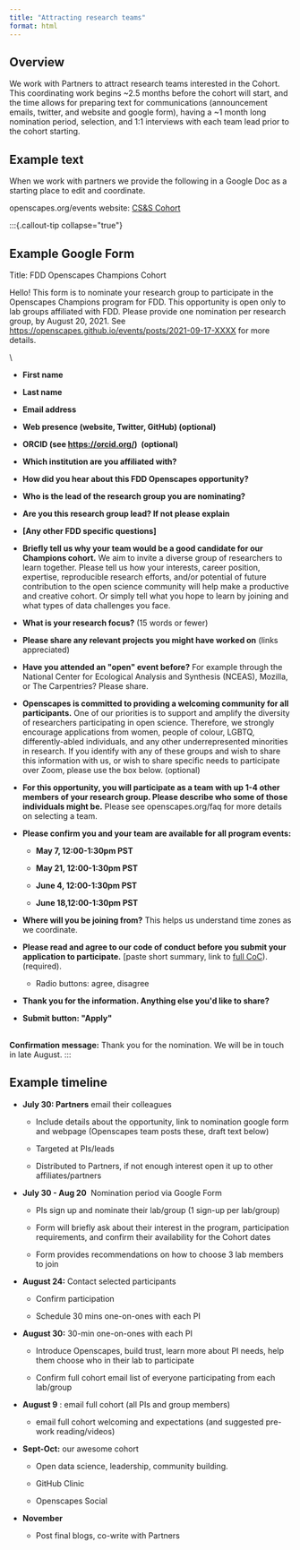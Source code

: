 ```yaml
---
title: "Attracting research teams"
format: html
---
```


## Overview

We work with Partners to attract research teams interested in the Cohort. This coordinating work begins \~2.5 months before the cohort will start, and the time allows for preparing text for communications (announcement emails, twitter, and website and google form), having a \~1 month long nomination period, selection, and 1:1 interviews with each team lead prior to the cohort starting.

## Example text

When we work with partners we provide the following in a Google Doc as a starting place to edit and coordinate.

openscapes.org/events website: [CS&S Cohort](https://openscapes.github.io/events/posts/2021-05-07-css-champions/)

:::{.callout-tip collapse="true"}
## Example Google Form

Title: FDD Openscapes Champions Cohort

Hello! This form is to nominate your research group to participate in the Openscapes Champions program for FDD. This opportunity is open only to lab groups affiliated with FDD. Please provide one nomination per research group, by August 20, 2021. See [<https://openscapes.github.io/events/posts/2021-09-17-XXXX>](https://openscapes.github.io/events/posts/2021-05-07-XXXX) for more details.

\

-   **First name**

-   **Last name**

-   **Email address**

-   **Web presence (website, Twitter, GitHub) (optional)**

-   **ORCID (see <https://orcid.org/>)  (optional)**

-   **Which institution are you affiliated with?**

-   **How did you hear about this FDD Openscapes opportunity?**

-   **Who is the lead of the research group you are nominating?**

-   **Are you this research group lead? If not please explain**

-   **[Any other FDD specific questions]**

-   **Briefly tell us why your team would be a good candidate for our Champions cohort.** We aim to invite a diverse group of researchers to learn together. Please tell us how your interests, career position, expertise, reproducible research efforts, and/or potential of future contribution to the open science community will help make a productive and creative cohort. Or simply tell what you hope to learn by joining and what types of data challenges you face.

-   **What is your research focus?** (15 words or fewer)

-   **Please share any relevant projects you might have worked on** (links appreciated)

-   **Have you attended an "open" event before?** For example through the National Center for Ecological Analysis and Synthesis (NCEAS), Mozilla, or The Carpentries? Please share.

-   **Openscapes is committed to providing a welcoming community for all participants.** One of our priorities is to support and amplify the diversity of researchers participating in open science. Therefore, we strongly encourage applications from women, people of colour, LGBTQ, differently-abled individuals, and any other underrepresented minorities in research. If you identify with any of these groups and wish to share this information with us, or wish to share specific needs to participate over Zoom, please use the box below. (optional)

-   **For this opportunity, you will participate as a team with up 1-4 other members of your research group. Please describe who some of those individuals might be.** Please see openscapes.org/faq for more details on selecting a team. 

-   **Please confirm you and your team are available for all program events:**

    -   **May 7, 12:00-1:30pm PST**

    -   **May 21, 12:00-1:30pm PST**

    -   **June 4, 12:00-1:30pm PST**

    -   **June 18,12:00-1:30pm PST**

-   **Where will you be joining from?** This helps us understand time zones as we coordinate.

-   **Please read and agree to our code of conduct before you submit your application to participate.** [paste short summary, link to [full CoC](https://www.openscapes.org/code-of-conduct/)). (required).

    -   Radio buttons: agree, disagree

-   **Thank you for the information. Anything else you'd like to share?**

-   **Submit button: "Apply"**

\
**Confirmation message:** Thank you for the nomination. We will be in touch in late August.
:::

## Example timeline

-   **July 30: Partners** email their colleagues 

    -   Include details about the opportunity, link to nomination google form and webpage (Openscapes team posts these, draft text below)

    -   Targeted at PIs/leads

    -   Distributed to Partners, if not enough interest open it up to other affiliates/partners

-   **July 30 - Aug 20**  Nomination period via Google Form

    -   PIs sign up and nominate their lab/group (1 sign-up per lab/group)

    -   Form will briefly ask about their interest in the program, participation requirements, and confirm their availability for the Cohort dates

    -   Form provides recommendations on how to choose 3 lab members to join

-   **August 24:** Contact selected participants

    -   Confirm participation 

    -   Schedule 30 mins one-on-ones with each PI

-   **August 30:** 30-min one-on-ones with each PI 

    -   Introduce Openscapes, build trust, learn more about PI needs, help them choose who in their lab to participate

    -   Confirm full cohort email list of everyone participating from each lab/group

-   **August 9** : email full cohort (all PIs and group members)

    -   email full cohort welcoming and expectations (and suggested pre-work reading/videos)

-   **Sept-Oct:** our awesome cohort

    -   Open data science, leadership, community building.

    -   GitHub Clinic

    -   Openscapes Social

-   **November**

    -   Post final blogs, co-write with Partners
